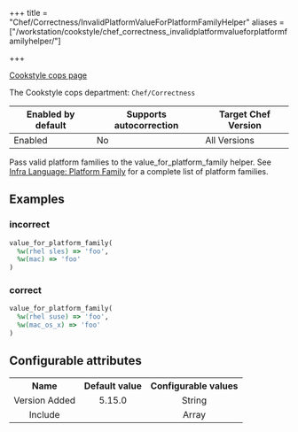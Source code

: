 +++
title = "Chef/Correctness/InvalidPlatformValueForPlatformFamilyHelper"
aliases = ["/workstation/cookstyle/chef_correctness_invalidplatformvalueforplatformfamilyhelper/"]

+++

<!-- This content is automatically generated. See https://github.com/chef/chef-web-docs/blob/main/generated/README.md -->

[Cookstyle cops page](/workstation/cookstyle/cops/)

The Cookstyle cops department: `Chef/Correctness`

| Enabled by default | Supports autocorrection | Target Chef Version |
| --- | --- | --- |
| Enabled | No | All Versions |

Pass valid platform families to the value_for_platform_family helper. See [Infra Language: Platform Family](https://docs.chef.io/infra_language/checking_platforms/#platform_family-values) for a complete list of platform families.

## Examples

### incorrect

```ruby
value_for_platform_family(
  %w(rhel sles) => 'foo',
  %w(mac) => 'foo'
)
```

### correct

```ruby
value_for_platform_family(
  %w(rhel suse) => 'foo',
  %w(mac_os_x) => 'foo'
)
```

## Configurable attributes

<table>
<tbody><tr>
<th>Name</th>
<th>Default value</th>
<th>Configurable values</th>
</tr>
<tr>
<td style="text-align:center">Version Added</td>
<td style="text-align:center">5.15.0</td>
<td style="text-align:center">String</td>
</tr>
<tr><td style="text-align:center">Include</td>
<td style="text-align:center"><ul>
</ul>
</td>
<td style="text-align:center">Array</td>
</tr></tbody></table>
